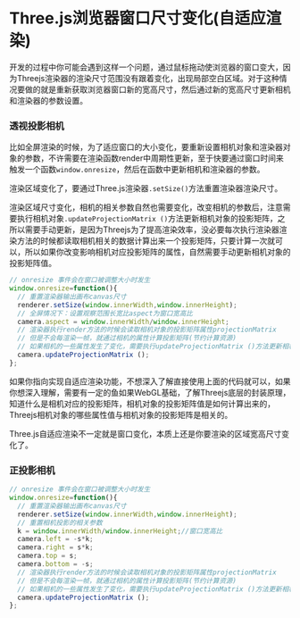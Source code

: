# Three.js浏览器窗口尺寸变化(自适应渲染)
开发的过程中你可能会遇到这样一个问题，通过鼠标拖动使浏览器的窗口变大，因为Threejs渲染器的渲染尺寸范围没有跟着变化，出现局部空白区域。对于这种情况要做的就是重新获取浏览器窗口新的宽高尺寸，然后通过新的宽高尺寸更新相机和渲染器的参数设置。


### 透视投影相机

比如全屏渲染的时候，为了适应窗口的大小变化，要重新设置相机对象和渲染器对象的参数，不许需要在渲染函数render中周期性更新，至于快要通过窗口时间来触发一个函数`window.onresize`，然后在函数中更新相机和渲染器的参数。

渲染区域变化了，要通过Three.js渲染器`.setSize()`方法重置渲染器渲染尺寸。

渲染区域尺寸变化，相机的相关参数自然也需要变化，改变相机的参数后，注意需要执行相机对象`.updateProjectionMatrix ()`方法更新相机对象的投影矩阵，之所以需要手动更新，是因为Threejs为了提高渲染效率，没必要每次执行渲染器渲染方法的时候都读取相机相关的数据计算出来一个投影矩阵，只要计算一次就可以，所以如果你改变影响相机对应投影矩阵的属性，自然需要手动更新相机对象的投影矩阵值。


```JavaScript
// onresize 事件会在窗口被调整大小时发生
window.onresize=function(){
  // 重置渲染器输出画布canvas尺寸
  renderer.setSize(window.innerWidth,window.innerHeight);
  // 全屏情况下：设置观察范围长宽比aspect为窗口宽高比
  camera.aspect = window.innerWidth/window.innerHeight;
  // 渲染器执行render方法的时候会读取相机对象的投影矩阵属性projectionMatrix
  // 但是不会每渲染一帧，就通过相机的属性计算投影矩阵(节约计算资源)
  // 如果相机的一些属性发生了变化，需要执行updateProjectionMatrix ()方法更新相机的投影矩阵
  camera.updateProjectionMatrix ();
};
```

如果你指向实现自适应渲染功能，不想深入了解直接使用上面的代码就可以，如果你想深入理解，需要有一定的鱼如果WebGL基础，了解Threejs底层的封装原理，知道什么是相机对应的投影矩阵，相机对象的投影矩阵值是如何计算出来的，Threejs相机对象的哪些属性值与相机对象的投影矩阵是相关的。


Three.js自适应渲染不一定就是窗口变化，本质上还是你要渲染的区域宽高尺寸变化了。


### 正投影相机




```JavaScript
// onresize 事件会在窗口被调整大小时发生
window.onresize=function(){
  // 重置渲染器输出画布canvas尺寸
  renderer.setSize(window.innerWidth,window.innerHeight);
  // 重置相机投影的相关参数
  k = window.innerWidth/window.innerHeight;//窗口宽高比
  camera.left = -s*k;
  camera.right = s*k;
  camera.top = s;
  camera.bottom = -s;
  // 渲染器执行render方法的时候会读取相机对象的投影矩阵属性projectionMatrix
  // 但是不会每渲染一帧，就通过相机的属性计算投影矩阵(节约计算资源)
  // 如果相机的一些属性发生了变化，需要执行updateProjectionMatrix ()方法更新相机的投影矩阵
  camera.updateProjectionMatrix ();
};
```
